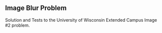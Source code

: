 ## Image Blur Problem

Solution and Tests to the University of Wisconsin Extended Campus Image #2 problem.